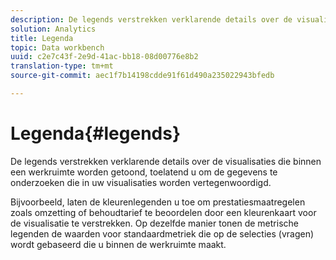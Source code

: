 ```yaml
---
description: De legends verstrekken verklarende details over de visualisaties die binnen een werkruimte worden getoond, toelatend u om de gegevens te onderzoeken die in uw visualisaties worden vertegenwoordigd.
solution: Analytics
title: Legenda
topic: Data workbench
uuid: c2e7c43f-2e9d-41ac-bb18-08d00776e8b2
translation-type: tm+mt
source-git-commit: aec1f7b14198cdde91f61d490a235022943bfedb

---
```



# Legenda{#legends}

De legends verstrekken verklarende details over de visualisaties die binnen een werkruimte worden getoond, toelatend u om de gegevens te onderzoeken die in uw visualisaties worden vertegenwoordigd.

Bijvoorbeeld, laten de kleurenlegenden u toe om prestatiesmaatregelen zoals omzetting of behoudtarief te beoordelen door een kleurenkaart voor de visualisatie te verstrekken. Op dezelfde manier tonen de metrische legenden de waarden voor standaardmetriek die op de selecties (vragen) wordt gebaseerd die u binnen de werkruimte maakt.
